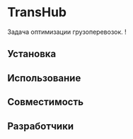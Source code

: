 # TransHub

Задача оптимизации грузоперевозок. !

## Установка


## Использование


## Совместимость


## Разработчики
